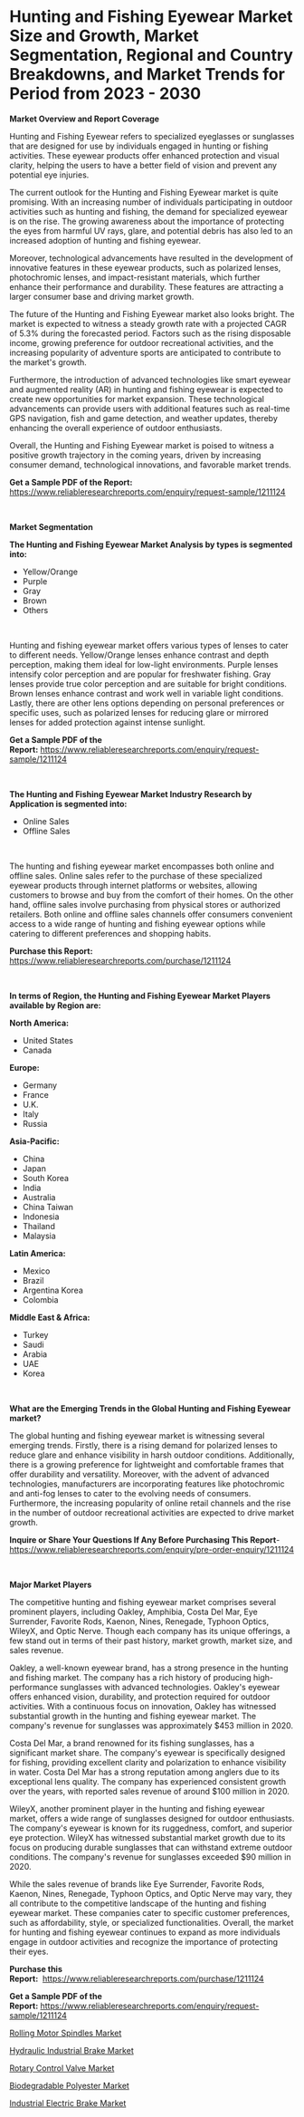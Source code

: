 <p><h1>Hunting and Fishing Eyewear Market Size and Growth, Market Segmentation, Regional and Country Breakdowns, and Market Trends for Period from 2023 -  2030</h1></p><p><strong>Market Overview and Report Coverage</strong></p>
<p><p>Hunting and Fishing Eyewear refers to specialized eyeglasses or sunglasses that are designed for use by individuals engaged in hunting or fishing activities. These eyewear products offer enhanced protection and visual clarity, helping the users to have a better field of vision and prevent any potential eye injuries.</p><p>The current outlook for the Hunting and Fishing Eyewear market is quite promising. With an increasing number of individuals participating in outdoor activities such as hunting and fishing, the demand for specialized eyewear is on the rise. The growing awareness about the importance of protecting the eyes from harmful UV rays, glare, and potential debris has also led to an increased adoption of hunting and fishing eyewear.</p><p>Moreover, technological advancements have resulted in the development of innovative features in these eyewear products, such as polarized lenses, photochromic lenses, and impact-resistant materials, which further enhance their performance and durability. These features are attracting a larger consumer base and driving market growth.</p><p>The future of the Hunting and Fishing Eyewear market also looks bright. The market is expected to witness a steady growth rate with a projected CAGR of 5.3% during the forecasted period. Factors such as the rising disposable income, growing preference for outdoor recreational activities, and the increasing popularity of adventure sports are anticipated to contribute to the market's growth.</p><p>Furthermore, the introduction of advanced technologies like smart eyewear and augmented reality (AR) in hunting and fishing eyewear is expected to create new opportunities for market expansion. These technological advancements can provide users with additional features such as real-time GPS navigation, fish and game detection, and weather updates, thereby enhancing the overall experience of outdoor enthusiasts.</p><p>Overall, the Hunting and Fishing Eyewear market is poised to witness a positive growth trajectory in the coming years, driven by increasing consumer demand, technological innovations, and favorable market trends.</p></p>
<p><strong>Get a Sample PDF of the Report:</strong> <a href="https://www.reliableresearchreports.com/enquiry/request-sample/1211124">https://www.reliableresearchreports.com/enquiry/request-sample/1211124</a></p>
<p>&nbsp;</p>
<p><strong>Market Segmentation</strong></p>
<p><strong>The Hunting and Fishing Eyewear Market Analysis by types is segmented into:</strong></p>
<p><ul><li>Yellow/Orange</li><li>Purple</li><li>Gray</li><li>Brown</li><li>Others</li></ul></p>
<p>&nbsp;</p>
<p><p>Hunting and fishing eyewear market offers various types of lenses to cater to different needs. Yellow/Orange lenses enhance contrast and depth perception, making them ideal for low-light environments. Purple lenses intensify color perception and are popular for freshwater fishing. Gray lenses provide true color perception and are suitable for bright conditions. Brown lenses enhance contrast and work well in variable light conditions. Lastly, there are other lens options depending on personal preferences or specific uses, such as polarized lenses for reducing glare or mirrored lenses for added protection against intense sunlight.</p></p>
<p><strong>Get a Sample PDF of the Report:</strong>&nbsp;<a href="https://www.reliableresearchreports.com/enquiry/request-sample/1211124">https://www.reliableresearchreports.com/enquiry/request-sample/1211124</a></p>
<p>&nbsp;</p>
<p><strong>The Hunting and Fishing Eyewear Market Industry Research by Application is segmented into:</strong></p>
<p><ul><li>Online Sales</li><li>Offline Sales</li></ul></p>
<p>&nbsp;</p>
<p><p>The hunting and fishing eyewear market encompasses both online and offline sales. Online sales refer to the purchase of these specialized eyewear products through internet platforms or websites, allowing customers to browse and buy from the comfort of their homes. On the other hand, offline sales involve purchasing from physical stores or authorized retailers. Both online and offline sales channels offer consumers convenient access to a wide range of hunting and fishing eyewear options while catering to different preferences and shopping habits.</p></p>
<p><strong>Purchase this Report:</strong>&nbsp; <a href="https://www.reliableresearchreports.com/purchase/1211124">https://www.reliableresearchreports.com/purchase/1211124</a></p>
<p>&nbsp;</p>
<p><strong>In terms of Region, the Hunting and Fishing Eyewear Market Players available by Region are:</strong></p>
<p>
    <p> <strong> North America: </strong>
        <ul>
            <li>United States</li>
            <li>Canada</li>
        </ul>
        </p> 
    <p> <strong> Europe: </strong>
        <ul>
            <li>Germany</li>
            <li>France</li>
            <li>U.K.</li>
            <li>Italy</li>
            <li>Russia</li>
        </ul>
        </p> 
    <p> <strong> Asia-Pacific: </strong>
        <ul>
            <li>China</li>
            <li>Japan</li>
            <li>South Korea</li>
            <li>India</li>
            <li>Australia</li>
            <li>China Taiwan</li>
            <li>Indonesia</li>
            <li>Thailand</li>
            <li>Malaysia</li>
        </ul>
        </p> 
    <p> <strong> Latin America: </strong>
        <ul>
            <li>Mexico</li>
            <li>Brazil</li>
            <li>Argentina Korea</li>
            <li>Colombia</li>
        </ul>
        </p> 
    <p> <strong> Middle East & Africa: </strong>
        <ul>
            <li>Turkey</li>
            <li>Saudi</li>
            <li>Arabia</li>
            <li>UAE</li>
            <li>Korea</li>
        </ul>
    </p>
    </p>
<p>&nbsp;</p>
<p><strong>What are the Emerging Trends in the Global Hunting and Fishing Eyewear market?</strong></p>
<p><p>The global hunting and fishing eyewear market is witnessing several emerging trends. Firstly, there is a rising demand for polarized lenses to reduce glare and enhance visibility in harsh outdoor conditions. Additionally, there is a growing preference for lightweight and comfortable frames that offer durability and versatility. Moreover, with the advent of advanced technologies, manufacturers are incorporating features like photochromic and anti-fog lenses to cater to the evolving needs of consumers. Furthermore, the increasing popularity of online retail channels and the rise in the number of outdoor recreational activities are expected to drive market growth.</p></p>
<p><strong>Inquire or Share Your Questions If Any Before Purchasing This Report</strong>- <a href="https://www.reliableresearchreports.com/enquiry/pre-order-enquiry/1211124">https://www.reliableresearchreports.com/enquiry/pre-order-enquiry/1211124</a></p>
<p>&nbsp;</p>
<p><strong>Major Market Players</strong></p>
<p><p>The competitive hunting and fishing eyewear market comprises several prominent players, including Oakley, Amphibia, Costa Del Mar, Eye Surrender, Favorite Rods, Kaenon, Nines, Renegade, Typhoon Optics, WileyX, and Optic Nerve. Though each company has its unique offerings, a few stand out in terms of their past history, market growth, market size, and sales revenue.</p><p>Oakley, a well-known eyewear brand, has a strong presence in the hunting and fishing market. The company has a rich history of producing high-performance sunglasses with advanced technologies. Oakley's eyewear offers enhanced vision, durability, and protection required for outdoor activities. With a continuous focus on innovation, Oakley has witnessed substantial growth in the hunting and fishing eyewear market. The company's revenue for sunglasses was approximately $453 million in 2020.</p><p>Costa Del Mar, a brand renowned for its fishing sunglasses, has a significant market share. The company's eyewear is specifically designed for fishing, providing excellent clarity and polarization to enhance visibility in water. Costa Del Mar has a strong reputation among anglers due to its exceptional lens quality. The company has experienced consistent growth over the years, with reported sales revenue of around $100 million in 2020.</p><p>WileyX, another prominent player in the hunting and fishing eyewear market, offers a wide range of sunglasses designed for outdoor enthusiasts. The company's eyewear is known for its ruggedness, comfort, and superior eye protection. WileyX has witnessed substantial market growth due to its focus on producing durable sunglasses that can withstand extreme outdoor conditions. The company's revenue for sunglasses exceeded $90 million in 2020.</p><p>While the sales revenue of brands like Eye Surrender, Favorite Rods, Kaenon, Nines, Renegade, Typhoon Optics, and Optic Nerve may vary, they all contribute to the competitive landscape of the hunting and fishing eyewear market. These companies cater to specific customer preferences, such as affordability, style, or specialized functionalities. Overall, the market for hunting and fishing eyewear continues to expand as more individuals engage in outdoor activities and recognize the importance of protecting their eyes.</p></p>
<p><strong>Purchase this Report:</strong>&nbsp;&nbsp;<a href="https://www.reliableresearchreports.com/purchase/1211124">https://www.reliableresearchreports.com/purchase/1211124</a></p>
<p></p>
<p><strong>Get a Sample PDF of the Report:</strong>&nbsp;<a href="https://www.reliableresearchreports.com/enquiry/request-sample/1211124">https://www.reliableresearchreports.com/enquiry/request-sample/1211124</a></p>
<p><p><a href="https://www.linkedin.com/pulse/rolling-motor-spindles-market-research-report/">Rolling Motor Spindles Market</a></p><p><a href="https://www.linkedin.com/pulse/decoding-hydraulic-industrial-brake-market-deep-dive/">Hydraulic Industrial Brake Market</a></p><p><a href="https://medium.com/@isaiasmarks/rotary-control-valve-market-size-growth-forecast-2023-2030-7f01abf9ba94">Rotary Control Valve Market</a></p><p><a href="https://medium.com/@annarussell1981/biodegradable-polyester-market-size-growth-forecast-2023-2030-479cf449ba06">Biodegradable Polyester Market</a></p><p><a href="https://www.linkedin.com/pulse/industrial-electric-brake-market-challenges/">Industrial Electric Brake Market</a></p></p>